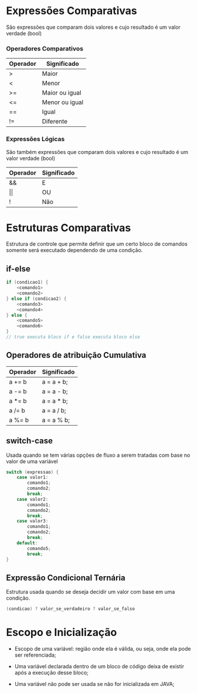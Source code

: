 # Expressões Comparativas 

São expressões que comparam dois valores e cujo resultado é um valor verdade (bool)

### Operadores Comparativos

Operador   | Significado
--------- | ------
\> | Maior
< | Menor
\>= | Maior ou igual
<= | Menor ou igual
== | Igual
!= | Diferente


### Expressões Lógicas

São também expressões que comparam dois valores e cujo resultado é um valor verdade (bool)

Operador   | Significado
--------- | ------
&& | E
\|\| | OU
! | Não

# Estruturas Comparativas

Estrutura de controle que permite definir que um certo bloco de comandos somente será executado dependendo de uma condição.

## if-else 

~~~java
if (condicao1) {
    <comando1>
    <comando2>
} else if (condicao2) {
    <comando3>
    <comando4>
} else {
    <comando5>
    <comando6>
}
// true executa bloco if e false executa bloco else
~~~

## Operadores de atribuição Cumulativa

Operador   | Significado
--------- | ------
a += b | a = a + b; 
a -= b | a = a - b; 
a *= b | a = a * b; 
a /= b | a = a / b; 
a %= b | a = a % b;

## switch-case

Usada quando se tem várias opções de fluxo a serem tratadas com base no valor de uma variável

~~~java
switch (expressao) {
    case valor1:
        comando1;
        comando2;
        break;
    case valor2:
        comando1;
        comando2;
        break;
    case valor3:
        comando1;
        comando2;
        break;
    default:
        comando5;
        break;
}
~~~

## Expressão Condicional Ternária

Estrutura usada quando se deseja decidir um valor com base em uma condição.

~~~java
(condicao) ? valor_se_verdadeiro ? valor_se_falso
~~~


# Escopo e Inicialização

- Escopo de uma variável: região onde ela é válida, ou seja, onde ela pode ser referenciada;

- Uma variável declarada dentro de um bloco de código deixa de existir após a execução desse bloco;

- Uma variável não pode ser usada se não for inicializada em JAVA;
